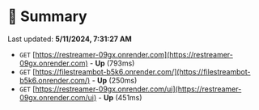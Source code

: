 # 📖 Summary
Last updated: **5/11/2024, 7:31:27 AM**

- `GET` [https://restreamer-09gx.onrender.com](https://restreamer-09gx.onrender.com) - **Up** (793ms)
- `GET` [https://filestreambot-b5k6.onrender.com/](https://filestreambot-b5k6.onrender.com/) - **Up** (250ms)
- `GET` [https://restreamer-09gx.onrender.com/ui](https://restreamer-09gx.onrender.com/ui) - **Up** (451ms)
